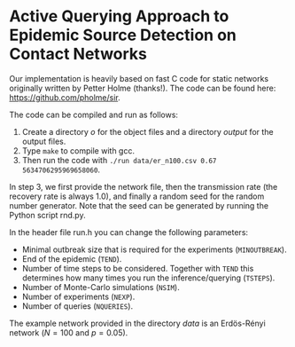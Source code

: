 # Active Querying Approach to Epidemic Source Detection on Contact Networks

Our implementation is heavily based on fast C code for static networks originally written by Petter Holme (thanks!). The code can be found here: https://github.com/pholme/sir.

The code can be compiled and run as follows:
1. Create a directory *o* for the object files and a directory *output* for the output files.
2. Type `make` to compile with gcc.
3. Then run the code with `./run data/er_n100.csv 0.67 5634706295969658060`.

In step 3, we first provide the network file, then the transmission rate (the recovery rate is always 1.0), and finally a random seed for the random number generator. Note that the seed can be generated by running the Python script rnd.py.

In the header file run.h you can change the following parameters:

* Minimal outbreak size that is required for the experiments (`MINOUTBREAK`).
* End of the epidemic (`TEND`).
* Number of time steps to be considered. Together with `TEND` this determines how many times you run the inference/querying (`TSTEPS`).
* Number of Monte-Carlo simulations (`NSIM`).
* Number of experiments (`NEXP`).
* Number of queries (`NQUERIES`).

The example network provided in the directory *data* is an Erdös-Rényi network ($N=100$ and $p=0.05$).